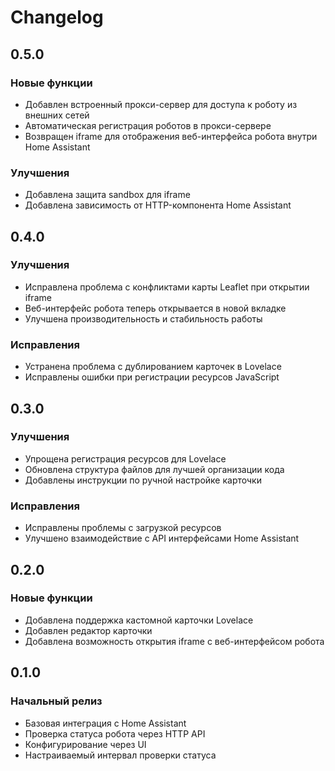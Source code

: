 # Changelog

## 0.5.0

### Новые функции
- Добавлен встроенный прокси-сервер для доступа к роботу из внешних сетей
- Автоматическая регистрация роботов в прокси-сервере
- Возвращен iframe для отображения веб-интерфейса робота внутри Home Assistant

### Улучшения
- Добавлена защита sandbox для iframe
- Добавлена зависимость от HTTP-компонента Home Assistant

## 0.4.0

### Улучшения
- Исправлена проблема с конфликтами карты Leaflet при открытии iframe
- Веб-интерфейс робота теперь открывается в новой вкладке
- Улучшена производительность и стабильность работы

### Исправления
- Устранена проблема с дублированием карточек в Lovelace
- Исправлены ошибки при регистрации ресурсов JavaScript

## 0.3.0

### Улучшения
- Упрощена регистрация ресурсов для Lovelace
- Обновлена структура файлов для лучшей организации кода
- Добавлены инструкции по ручной настройке карточки

### Исправления
- Исправлены проблемы с загрузкой ресурсов
- Улучшено взаимодействие с API интерфейсами Home Assistant

## 0.2.0

### Новые функции
- Добавлена поддержка кастомной карточки Lovelace
- Добавлен редактор карточки
- Добавлена возможность открытия iframe с веб-интерфейсом робота

## 0.1.0

### Начальный релиз
- Базовая интеграция с Home Assistant
- Проверка статуса робота через HTTP API
- Конфигурирование через UI
- Настраиваемый интервал проверки статуса 